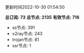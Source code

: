 更新时间2022-10-30 01:54:50

**总订阅: 73**
**总节点: 2135**
**有效节点: 716**
- ss节点: 391
- v2ray节点: 243
- trojan节点: 81
- ssr节点: 1
